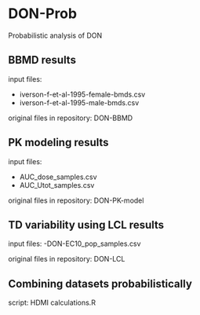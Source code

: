 # DON-Prob
Probabilistic analysis of DON

## BBMD results

input files:
- iverson-f-et-al-1995-female-bmds.csv
- iverson-f-et-al-1995-male-bmds.csv

original files in repository:
DON-BBMD

## PK modeling results

input files:
- AUC_dose_samples.csv
- AUC_Utot_samples.csv

original files in repository:
DON-PK-model

## TD variability using LCL results

input files:
-DON-EC10_pop_samples.csv

original files in repository:
DON-LCL

## Combining datasets probabilistically

script:
  HDMI calculations.R

